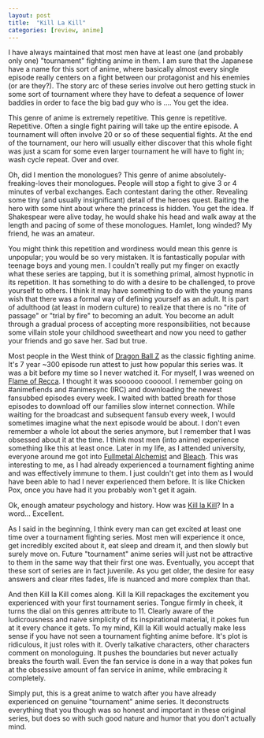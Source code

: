 ```yaml
---
layout: post
title:  "Kill La Kill"
categories: [review, anime]
---
```


I have always maintained that most men have at least one (and probably only one) "tournament" fighting anime in them. I am sure that the Japanese have a name for this sort of anime, where basically almost every single episode really centers on a fight between our protagonist and his enemies (or are they?). The story arc of these series involve out hero getting stuck in some sort of tournament where they have to defeat a sequence of lower baddies in order to face the big bad guy who is .... You get the idea.

This genre of anime is extremely repetitive. This genre is repetitive. Repetitive. Often a single fight pairing will take up the entire episode. A tournament will often involve 20 or so of these sequential fights. At the end of the tournament, our hero will usually either discover that this whole fight was just a scam for some even larger tournament he will have to fight in; wash cycle repeat. Over and over.

Oh, did I mention the monologues? This genre of anime absolutely-freaking-loves their monologues. People will stop a fight to give 3 or 4 minutes of verbal exchanges. Each contestant daring the other. Revealing some tiny (and usually insignificant) detail of the heroes quest. Baiting the hero with some hint about where the princess is hidden. You get the idea. If Shakespear were alive today, he would shake his head and walk away at the length and pacing of some of these monologues. Hamlet, long winded? My friend, he was an amateur.

You might think this repetition and wordiness would mean this genre is unpopular; you would be so very mistaken. It is fantastically popular with teenage boys and young men. I couldn't really put my finger on exactly what these series are tapping, but it is something primal, almost hypnotic in its repetition. It has something to do with a desire to be challenged, to prove yourself to others. I think it may have something to do with the young mans wish that there was a formal way of defining yourself as an adult. It is part of adulthood (at least in modern culture) to realize that there is no "rite of passage" or "trial by fire" to becoming an adult. You become an adult through a gradual process of accepting more responsibilities, not because some villain stole your childhood sweetheart and now you need to gather your friends and go save her. Sad but true.

Most people in the West think of [Dragon Ball Z](http://en.wikipedia.org/wiki/Dragon_Ball_Z) as the classic fighting anime. It's 7 year ~300 episode run attest to just how popular this series was. It was a bit before my time so I never watched it. For myself, I was weened on [Flame of Recca](http://en.wikipedia.org/wiki/Flame_of_Recca). I thought it was soooooo coooool. I remember going on #animefiends and #animesync (IRC) and downloading the newest fansubbed episodes every week. I waited with batted breath for those episodes to download off our families slow internet connection. While waiting for the broadcast and subsequent fansub every week, I would sometimes imagine what the next episode would be about. I don't even remember a whole lot about the series anymore, but I remember that I was obsessed about it at the time. I think most men (into anime) experience something like this at least once. Later in my life, as I attended university, everyone around me got into [Fullmetal Alchemist](http://en.wikipedia.org/wiki/Fullmetal_Alchemist) and [Bleach](http://en.wikipedia.org/wiki/Bleach_%28anime%29). This was interesting to me, as I had already experienced a tournament fighting anime and was effectively immune to them. I just couldn't get into them as I would have been able to had I never experienced them before. It is like Chicken Pox, once you have had it you probably won't get it again.

Ok, enough amateur psychology and history. How was [Kill la Kill](http://en.wikipedia.org/wiki/Kill_la_Kill)? In a word... Excellent.

As I said in the beginning, I think every man can get excited at least one time over a tournament fighting series. Most men will experience it once, get incredibly excited about it, eat sleep and dream it, and then slowly but surely move on. Future "tournament" anime series will just not be attractive to them in the same way that their first one was. Eventually, you accept that these sort of series are in fact juvenile. As you get older, the desire for easy answers and clear rites fades, life is nuanced and more complex than that.

And then Kill la Kill comes along. Kill la Kill repackages the excitement you experienced with your first tournament series. Tongue firmly in cheek, it turns the dial on this genres attribute to 11. Clearly aware of the ludicrousness and naive simplicity of its inspirational material, it pokes fun at it every chance it gets. To my mind, Kill la Kill would actually make less sense if you have not seen a tournament fighting anime before. It's plot is ridiculous, it just roles with it. Overly talkative characters, other characters comment on monologuing. It pushes the boundaries but never actually breaks the fourth wall. Even the fan service is done in a way that pokes fun at the obsessive amount of fan service in anime, while embracing it completely.

Simply put, this is a great anime to watch after you have already experienced on genuine "tournament" anime series. It deconstructs everything that you though was so honest and important in these original series, but does so with such good nature and humor that you don't actually mind.
